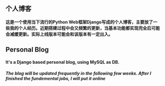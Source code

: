 ## 个人博客
#### 这是一个使用当下流行的Python Web框架Django写成的个人博客，主要放了一些我的个人经历。近期搭建过程中会又频繁的更新，当基本功能都实现完全后可能会减缓更新。实际上线版本可能会和该版本有一定出入。

## Personal Blog
#### It's a Django based personal blog, using MySQL as DB.
##### The blog will be updated frequently in the following few weeks. After I finished the fundemental jobs, I will put it online

